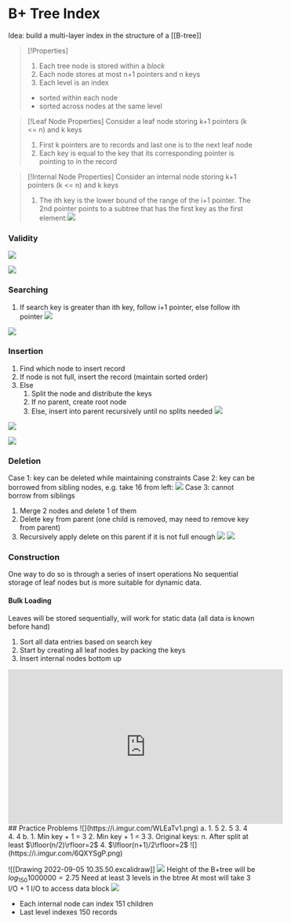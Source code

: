 # B+ Tree Index
Idea: build a multi-layer index in the structure of a [[B-tree]]
> [!Properties]
> 1. Each tree node is stored within a *block*
> 2. Each node stores at most n+1 pointers and n keys
> 3. Each level is an index
> 	- sorted within each node
> 	- sorted across nodes at the same level

> [!Leaf Node Properties]
> Consider a leaf node storing k+1 pointers (k <= n) and k keys
> 1. First k pointers are to records and last one is to the next leaf node
> 2. Each key is equal to the key that its corresponding pointer is pointing to in the record

> [!Internal Node Properties]
> Consider an internal node storing k+1 pointers (k <= n) and k keys
> 1. The ith key is the lower bound of the range of the i+1 pointer. The 2nd pointer points to a subtree that has the first key as the first element:![](https://i.imgur.com/yyB4CcW.png)
> 
### Validity
![](https://i.imgur.com/vWLJeF6.png)

![](https://i.imgur.com/BqfRjog.png)
### Searching
1. If search key is greater than ith key, follow i+1 pointer, else follow ith pointer
![](https://i.imgur.com/3DufQar.png)

![](https://i.imgur.com/hSGZIQX.png)
### Insertion
1. Find which node to insert record
2. If node is not full, insert the record (maintain sorted order)
3. Else
	1. Split the node and distribute the keys
	2. If no parent, create root node
	3. Else, insert into parent recursively until no splits needed
![](https://i.imgur.com/1WdRWqt.png)

![](https://i.imgur.com/iBO9eDF.png)

![](https://i.imgur.com/EBPXqTI.png)
### Deletion
Case 1: key can be deleted while maintaining constraints
Case 2: key can be borrowed from sibling nodes, e.g. take 16 from left:
![](https://i.imgur.com/PFt0kHV.png)
Case 3: cannot borrow from siblings
1. Merge 2 nodes and delete 1 of them
2. Delete key from parent (one child is removed, may need to remove key from parent)
3. Recursively apply delete on this parent if it is not full enough
![](https://i.imgur.com/qYeNPlC.png)
![](https://i.imgur.com/Nv07qVW.png)
### Construction
One way to do so is through a series of insert operations
No sequential storage of leaf nodes but is more suitable for dynamic data.
#### Bulk Loading
Leaves will be stored sequentially, will work for static data (all data is known before hand)
1. Sort all data entries based on search key
2. Start by creating all leaf nodes by packing the keys
3. Insert internal nodes bottom up
<iframe width="560" height="315" src="https://www.youtube.com/embed/HJgXVxsO5YU?start=160" title="YouTube video player" frameborder="0" allow="accelerometer; autoplay; clipboard-write; encrypted-media; gyroscope; picture-in-picture" allowfullscreen></iframe>
## Practice Problems
![](https://i.imgur.com/WLEaTv1.png)
a.
1. 5
2. 5
3. 4
4. 4
b.
1. Min key + 1 = 3
2. Min key + 1 = 3
3. Original keys: n. After split at least  $\lfloor(n/2)\rfloor=2$
4. $\lfloor(n+1)/2\rfloor=2$
![](https://i.imgur.com/6QXYSgP.png)

![[Drawing 2022-09-05 10.35.50.excalidraw]]
![](https://i.imgur.com/Bu5oJA2.png)
Height of the B+tree will be $log_{150}1000000=2.75$
Need at least 3 levels in the btree
At most will take 3 I/O + 1 I/O to access data block
![](https://i.imgur.com/yhicZvc.png)
- Each internal node can index 151 children
- Last level indexes 150 records
